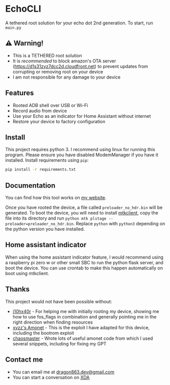 # EchoCLI
A tethered root solution for your echo dot 2nd generation.
To start, run `main.py`
## ⚠️ Warning!
- This is a TETHERED root solution
- It is _recommended_ to block amazon's OTA server (https://d1s31zyz7dcc2d.cloudfront.net) to prevent updates from corrupting or removing root on your device
- I am not responsible for any damage to your device

## Features
- Rooted ADB shell over USB or Wi-Fi
- Record audio from device
- Use your Echo as an indicator for Home Assistant without internet
- Restore your device to factory configuration

## Install
This project requires python 3.
I recommend using linux for running this program. Please ensure you have disabled ModemManager if you have it installed.
Install requirements using `pip`:
```sh
pip install -r requirements.txt
```

## Documentation
You can find how this tool works on [my website](https://dragon863.github.io/blog/).

Once you have rooted the device, a file called `preloader_no_hdr.bin` will be generated. To boot the device, you will need to install [mtkclient](https://github.com/bkerler/mtkclient), copy the file into its directory and run `python mtk plstage --preloader=preloader_no_hdr.bin`. Replace `python` with `python3` depending on the python version you have installed.

## Home assistant indicator 
When using the home assistant indicator feature, I would recommend using a raspberry pi zero w or other small SBC to run the python flask server, and boot the device. You can use crontab to make this happen automatically on boot using mtkclient.

## Thanks

This project would not have been possible without:
- [j10hx40r](https://forum.xda-developers.com/m/j10hx40r.11878441/) - For helping me with initially rooting my device, showing me how to use fos_flags in combination and generally pointing me in the right direction when finding resources
- [xyzz's Amonet](https://github.com/xyzz/amonet) - This is the exploit I have adapted for this device, including the bootrom exploit
- [chaosmaster](https://github.com/chaosmaster) - Wrote lots of useful amonet code from which I used several snippets, including for fixing my GPT

## Contact me
- You can email me at dragon863.dev@gmail.com
- You can start a conversation on [XDA](https://forum.xda-developers.com/m/lemon86.12487447/)
